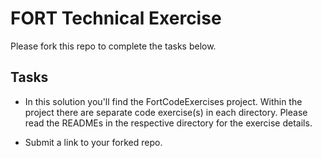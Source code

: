 # FORT Technical Exercise
Please fork this repo to complete the tasks below.

## Tasks

* In this solution you'll find the FortCodeExercises project. Within the project there are separate code exercise(s) in each directory. Please read the READMEs in the respective directory for the exercise details.

* Submit a link to your forked repo.